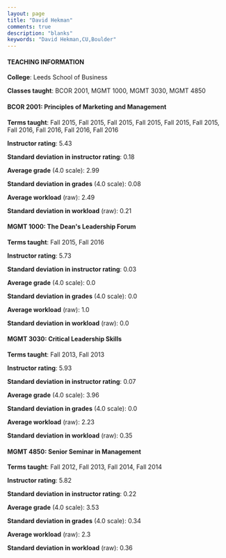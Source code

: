 ```yaml
---
layout: page
title: "David Hekman" 
comments: true
description: "blanks"
keywords: "David Hekman,CU,Boulder"
---
```

<head>
<script src="https://ajax.googleapis.com/ajax/libs/jquery/2.1.3/jquery.min.js"></script>
<script src="https://dl.dropboxusercontent.com/s/pc42nxpaw1ea4o9/highcharts.js?dl=0"></script>
<!-- <script src="../assets/js/highcharts.js"></script> -->
<style type="text/css">@font-face {
	font-family: "Bebas Neue";
	src: url(https://www.filehosting.org/file/details/544349/BebasNeue Regular.otf) format("opentype");
	}
	h1.Bebas { 
		font-family: "Bebas Neue", Verdana, Tahoma;
	}
</style>
</head>
	   
#### TEACHING INFORMATION

**College**: Leeds School of Business

**Classes taught**: BCOR 2001, MGMT 1000, MGMT 3030, MGMT 4850

#### BCOR 2001: Principles of Marketing and Management

**Terms taught**: Fall 2015, Fall 2015, Fall 2015, Fall 2015, Fall 2015, Fall 2015, Fall 2016, Fall 2016, Fall 2016, Fall 2016

**Instructor rating**: 5.43

**Standard deviation in instructor rating**: 0.18

**Average grade** (4.0 scale): 2.99

**Standard deviation in grades** (4.0 scale): 0.08

**Average workload** (raw): 2.49

**Standard deviation in workload** (raw): 0.21

#### MGMT 1000: The Dean's Leadership Forum

**Terms taught**: Fall 2015, Fall 2016

**Instructor rating**: 5.73

**Standard deviation in instructor rating**: 0.03

**Average grade** (4.0 scale): 0.0

**Standard deviation in grades** (4.0 scale): 0.0

**Average workload** (raw): 1.0

**Standard deviation in workload** (raw): 0.0

#### MGMT 3030: Critical Leadership Skills

**Terms taught**: Fall 2013, Fall 2013

**Instructor rating**: 5.93

**Standard deviation in instructor rating**: 0.07

**Average grade** (4.0 scale): 3.96

**Standard deviation in grades** (4.0 scale): 0.0

**Average workload** (raw): 2.23

**Standard deviation in workload** (raw): 0.35

#### MGMT 4850: Senior Seminar in Management

**Terms taught**: Fall 2012, Fall 2013, Fall 2014, Fall 2014

**Instructor rating**: 5.82

**Standard deviation in instructor rating**: 0.22

**Average grade** (4.0 scale): 3.53

**Standard deviation in grades** (4.0 scale): 0.34

**Average workload** (raw): 2.3

**Standard deviation in workload** (raw): 0.36


